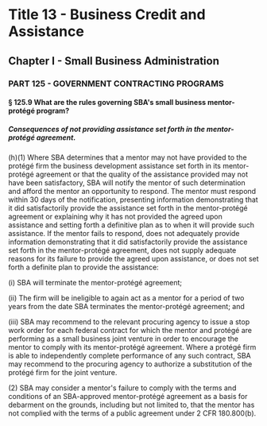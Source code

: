 
# Title 13 - Business Credit and Assistance
## Chapter I - Small Business Administration
### PART 125 - GOVERNMENT CONTRACTING PROGRAMS
#### § 125.9 What are the rules governing SBA's small business mentor-prot&#xE9;g&#xE9; program?
##### Consequences of not providing assistance set forth in the mentor-prot&#xE9;g&#xE9; agreement.

(h)(1) Where SBA determines that a mentor may not have provided to the prot&#xE9;g&#xE9; firm the business development assistance set forth in its mentor-prot&#xE9;g&#xE9; agreement or that the quality of the assistance provided may not have been satisfactory, SBA will notify the mentor of such determination and afford the mentor an opportunity to respond. The mentor must respond within 30 days of the notification, presenting information demonstrating that it did satisfactorily provide the assistance set forth in the mentor-prot&#xE9;g&#xE9; agreement or explaining why it has not provided the agreed upon assistance and setting forth a definitive plan as to when it will provide such assistance. If the mentor fails to respond, does not adequately provide information demonstrating that it did satisfactorily provide the assistance set forth in the mentor-prot&#xE9;g&#xE9; agreement, does not supply adequate reasons for its failure to provide the agreed upon assistance, or does not set forth a definite plan to provide the assistance:

(i) SBA will terminate the mentor-prot&#xE9;g&#xE9; agreement;

(ii) The firm will be ineligible to again act as a mentor for a period of two years from the date SBA terminates the mentor-prot&#xE9;g&#xE9; agreement; and

(iii) SBA may recommend to the relevant procuring agency to issue a stop work order for each federal contract for which the mentor and prot&#xE9;g&#xE9; are performing as a small business joint venture in order to encourage the mentor to comply with its mentor-prot&#xE9;g&#xE9; agreement. Where a prot&#xE9;g&#xE9; firm is able to independently complete performance of any such contract, SBA may recommend to the procuring agency to authorize a substitution of the prot&#xE9;g&#xE9; firm for the joint venture.

(2) SBA may consider a mentor's failure to comply with the terms and conditions of an SBA-approved mentor-prot&#xE9;g&#xE9; agreement as a basis for debarment on the grounds, including but not limited to, that the mentor has not complied with the terms of a public agreement under 2 CFR 180.800(b).
